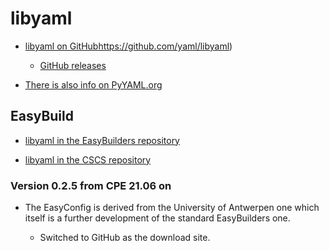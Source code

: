 # libyaml

  * [libyaml on GitHub]()https://github.com/yaml/libyaml)

      * [GitHub releases](https://github.com/yaml/libyaml/releases)

  * [There is also info on PyYAML.org](https://pyyaml.org/)


## EasyBuild

  * [libyaml in the EasyBuilders repository](https://github.com/easybuilders/easybuild-easyconfigs/tree/develop/easybuild/easyconfigs/l/libyaml)

  * [libyaml in the CSCS repository](https://github.com/eth-cscs/production/tree/master/easybuild/easyconfigs/l/libyaml)


### Version 0.2.5 from CPE 21.06 on

  * The EasyConfig is derived from the University of Antwerpen one which itself
    is a further development of the standard EasyBuilders one.

      * Switched to GitHub as the download site.

